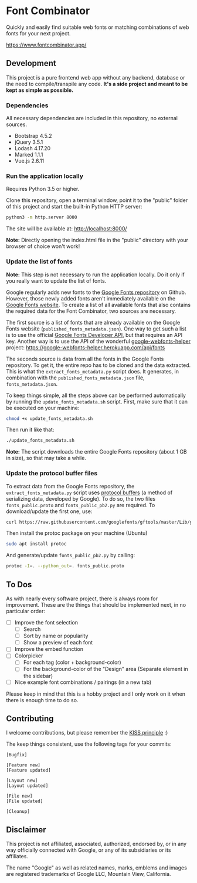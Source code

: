 # Font Combinator

Quickly and easily find suitable web fonts or matching combinations of web fonts for your next project.

<https://www.fontcombinator.app/>


## Development

This project is a pure frontend web app without any backend, database or the need to compile/transpile any code. **It's a side project and meant to be kept as simple as possible.**

### Dependencies

All necessary dependencies are included in this repository, no external sources.

- Bootstrap 4.5.2
- jQuery 3.5.1
- Lodash 4.17.20
- Marked 1.1.1
- Vue.js 2.6.11

### Run the application locally

Requires Python 3.5 or higher.

Clone this repository, open a terminal window, point it to the "public" folder of this project and start the built-in Python HTTP server:

```bash
python3 -m http.server 8000
```

The site will be available at: <http://localhost:8000/>

**Note:** Directly opening the index.html file in the "public" directory with your browser of choice won't work!

### Update the list of fonts

**Note:** This step is not necessary to run the application locally. Do it only if you really want to update the list of fonts.

Google regularly adds new fonts to the [Google Fonts repository](https://github.com/google/fonts) on Github. However, those newly added fonts aren't immediately available on the [Google Fonts website](https://fonts.google.com/). To create a list of all available fonts that also contains the required data for the Font Combinator, two sources are necessary.

The first source is a list of fonts that are already available on the Google Fonts website (`published_fonts_metadata.json`). One way to get such a list is to use the official [Google Fonts Developer API](https://developers.google.com/fonts/docs/developer_api), but that requires an API key. Another way is to use the API of the wonderful [google-webfonts-helper](https://github.com/majodev/google-webfonts-helper) project: <https://google-webfonts-helper.herokuapp.com/api/fonts>

The seconds source is data from all the fonts in the Google Fonts repository. To get it, the entire repo has to be cloned and the data extracted. This is what the `extract_fonts_metadata.py` script does. It generates, in combination with the `published_fonts_metadata.json` file, `fonts_metadata.json`.

To keep things simple, all the steps above can be performed automatically by running the `update_fonts_metadata.sh` script. First, make sure that it can be executed on your machine:

```bash
chmod +x update_fonts_metadata.sh
```

Then run it like that:

```bash
./update_fonts_metadata.sh 
```

**Note:** The script downloads the entire Google Fonts repository (about 1 GB in size), so that may take a while.

### Update the protocol buffer files

To extract data from the Google Fonts repository, the `extract_fonts_metadata.py` script uses [protocol buffers](https://en.wikipedia.org/wiki/Protocol_Buffers) (a method of serializing data, developed by Google). To do so, the two files `fonts_public.proto` and `fonts_public_pb2.py` are required. To download/update the first one, use:

```bash
curl https://raw.githubusercontent.com/googlefonts/gftools/master/Lib/gftools/fonts_public.proto > fonts_public.proto
```

Then install the protoc package on your machine (Ubuntu)

```bash
sudo apt install protoc
```

And generate/update `fonts_public_pb2.py` by calling:

```bash
protoc -I=. --python_out=. fonts_public.proto
```


## To Dos

As with nearly every software project, there is always room for improvement. These are the things that should be implemented next, in no particular order:

- [ ] Improve the font selection
    - [ ] Search
    - [ ] Sort by name or popularity
    - [ ] Show a preview of each font
- [ ] Improve the embed function
- [ ] Colorpicker
    - [ ] For each tag (color + background-color)
    - [ ] For the background-color of the "Design" area (Separate element in the sidebar)
- [ ] Nice example font combinations / pairings (in a new tab)

Please keep in mind that this is a hobby project and I only work on it when there is enough time to do so.


## Contributing

I welcome contributions, but please remember the <a href="https://en.wikipedia.org/wiki/KISS_principle" target="_blank">KISS principle</a> :)

The keep things consistent, use the following tags for your commits:

```
[Bugfix]

[Feature new]
[Feature updated]

[Layout new]
[Layout updated]

[File new]
[File updated]

[Cleanup]
```


## Disclaimer

This project is not affiliated, associated, authorized, endorsed by, or in any way officially connected with Google, or any of its subsidiaries or its affiliates.

The name "Google" as well as related names, marks, emblems and images are registered trademarks of Google LLC, Mountain View, California.
